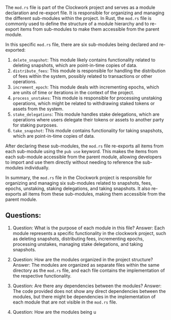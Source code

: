 The `mod.rs` file is part of the Clockwork project and serves as a module declaration and re-export file. It is responsible for organizing and managing the different sub-modules within the project. In Rust, the `mod.rs` file is commonly used to define the structure of a module hierarchy and to re-export items from sub-modules to make them accessible from the parent module.

In this specific `mod.rs` file, there are six sub-modules being declared and re-exported:

1. `delete_snapshot`: This module likely contains functionality related to deleting snapshots, which are point-in-time copies of data.
2. `distribute_fees`: This module is responsible for handling the distribution of fees within the system, possibly related to transactions or other operations.
3. `increment_epoch`: This module deals with incrementing epochs, which are units of time or iterations in the context of the project.
4. `process_unstakes`: This module is responsible for processing unstaking operations, which might be related to withdrawing staked tokens or assets from the system.
5. `stake_delegations`: This module handles stake delegations, which are operations where users delegate their tokens or assets to another party for staking purposes.
6. `take_snapshot`: This module contains functionality for taking snapshots, which are point-in-time copies of data.

After declaring these sub-modules, the `mod.rs` file re-exports all items from each sub-module using the `pub use` keyword. This makes the items from each sub-module accessible from the parent module, allowing developers to import and use them directly without needing to reference the sub-modules individually.

In summary, the `mod.rs` file in the Clockwork project is responsible for organizing and managing six sub-modules related to snapshots, fees, epochs, unstaking, staking delegations, and taking snapshots. It also re-exports all items from these sub-modules, making them accessible from the parent module.
## Questions: 
 1. Question: What is the purpose of each module in this file?
   Answer: Each module represents a specific functionality in the clockwork project, such as deleting snapshots, distributing fees, incrementing epochs, processing unstakes, managing stake delegations, and taking snapshots.

2. Question: How are the modules organized in the project structure?
   Answer: The modules are organized as separate files within the same directory as the `mod.rs` file, and each file contains the implementation of the respective functionality.

3. Question: Are there any dependencies between the modules?
   Answer: The code provided does not show any direct dependencies between the modules, but there might be dependencies in the implementation of each module that are not visible in the `mod.rs` file.

4. Question: How are the modules being u